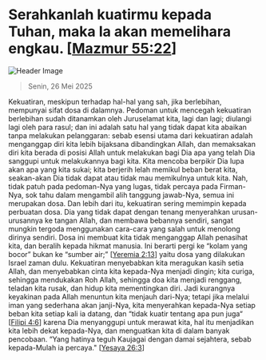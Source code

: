 
# Serahkanlah kuatirmu kepada Tuhan, maka Ia akan memelihara engkau. [[Mazmur 55:22](http://alkitab.sabda.org/?Mazmur%2055:22)]

![Header Image](https://alkitab.app/slice/sunrise.jpg)

> Senin, 26 Mei 2025

Kekuatiran, meskipun terhadap hal-hal yang sah, jika berlebihan, mempunyai sifat dosa di dalamnya. Pedoman untuk mencegah kekuatiran berlebihan sudah ditanamkan oleh Juruselamat kita, lagi dan lagi; diulangi lagi oleh para rasul; dan ini adalah satu hal yang tidak dapat kita abaikan tanpa melakukan pelanggaran: sebab esensi utama dari kekuatiran adalah menganggap diri kita lebih bijaksana dibandingkan Allah, dan memaksakan diri kita berada di posisi Allah untuk melakukan bagi Dia apa yang telah Dia sanggupi untuk melakukannya bagi kita. Kita mencoba berpikir Dia lupa akan apa yang kita sukai; kita berjerih lelah memikul beban berat kita, seakan-akan Dia tidak dapat atau tidak mau memikulnya untuk kita. Nah, tidak patuh pada pedoman-Nya yang lugas, tidak percaya pada Firman-Nya, sok tahu dalam mengambil alih tanggung jawab-Nya, semua ini merupakan dosa. Dan lebih dari itu, kekuatiran sering memimpin kepada perbuatan dosa. Dia yang tidak dapat dengan tenang menyerahkan urusan-urusannya ke tangan Allah, dan membawa bebannya sendiri, sangat mungkin tergoda menggunakan cara-cara yang salah untuk menolong dirinya sendiri. Dosa ini membuat kita tidak menganggap Allah penasihat kita, dan beralih kepada hikmat manusia. Ini berarti pergi ke “kolam yang bocor” bukan ke “sumber air;” [[Yeremia 2:13](http://alkitab.sabda.org/?Yeremia%202:13)] yaitu dosa yang dilakukan Israel zaman dulu. Kekuatiran menyebabkan kita meragukan kasih setia Allah, dan menyebabkan cinta kita kepada-Nya menjadi dingin; kita curiga, sehingga mendukakan Roh Allah, sehingga doa kita menjadi renggang, teladan kita rusak, dan hidup kita mementingkan diri. Jadi kurangnya keyakinan pada Allah menuntun kita menjauh dari-Nya; tetapi jika melalui iman yang sederhana akan janji-Nya, kita menyerahkan kepada-Nya setiap beban kita setiap kali ia datang, dan “tidak kuatir tentang apa pun juga“ [[Filipi 4:6](http://alkitab.sabda.org/?Filipi%204:6)] karena Dia menyanggupi untuk merawat kita, hal itu menjadikan kita lebih dekat kepada-Nya, dan menguatkan kita di dalam banyak pencobaan. “Yang hatinya teguh Kaujagai dengan damai sejahtera, sebab kepada-Mulah ia percaya." [[Yesaya 26:3](http://alkitab.sabda.org/?Yesaya%2026:3)]
    